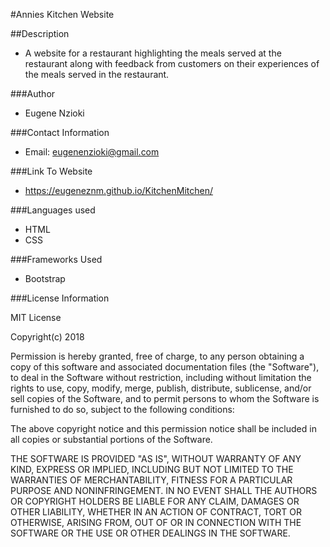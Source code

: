 #Annies Kitchen Website

##Description
 * A website for a restaurant highlighting the meals served at the restaurant along with feedback
   from customers on their experiences of the meals served in the restaurant.

###Author
  * Eugene Nzioki

###Contact Information
 * Email: eugenenzioki@gmail.com

###Link To Website
 * https://eugeneznm.github.io/KitchenMitchen/

###Languages used
 * HTML
 * CSS

###Frameworks Used
 * Bootstrap

###License Information

MIT License

Copyright(c) 2018

Permission is hereby granted, free of charge, to any person obtaining a copy of this software and associated documentation files (the "Software"), to deal in the Software without restriction, including without limitation the rights to use, copy, modify, merge, publish, distribute, sublicense, and/or sell copies of the Software, and to permit persons to whom the Software is furnished to do so, subject to the following conditions:

The above copyright notice and this permission notice shall be included in all copies or substantial portions of the Software.

THE SOFTWARE IS PROVIDED "AS IS", WITHOUT WARRANTY OF ANY KIND, EXPRESS OR IMPLIED, INCLUDING BUT NOT LIMITED TO THE WARRANTIES OF MERCHANTABILITY, FITNESS FOR A PARTICULAR PURPOSE AND NONINFRINGEMENT. IN NO EVENT SHALL THE AUTHORS OR COPYRIGHT HOLDERS BE LIABLE FOR ANY CLAIM, DAMAGES OR OTHER LIABILITY, WHETHER IN AN ACTION OF CONTRACT, TORT OR OTHERWISE, ARISING FROM, OUT OF OR IN CONNECTION WITH THE SOFTWARE OR THE USE OR OTHER DEALINGS IN THE SOFTWARE.
